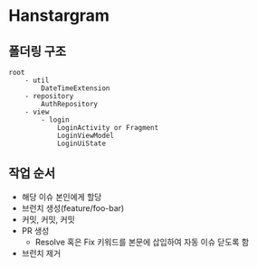 # Hanstargram
 
## 폴더링 구조

```console
root
    - util 
        DateTimeExtension
    - repository
        AuthRepository
    - view
        - login
            LoginActivity or Fragment
            LoginViewModel
            LoginUiState
```

## 작업 순서

- 해당 이슈 본인에게 할당
- 브런치 생성(feature/foo-bar)
- 커밋, 커밋, 커밋
- PR 생성
  - Resolve 혹은 Fix 키워드를 본문에 삽입하여 자동 이슈 닫도록 함
- 브런치 제거